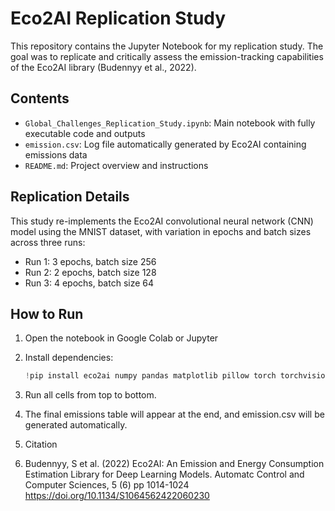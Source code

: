 # Eco2AI Replication Study

This repository contains the Jupyter Notebook for my replication study. The goal was to replicate and critically assess the emission-tracking capabilities of the Eco2AI library (Budennyy et al., 2022).

## Contents

- `Global_Challenges_Replication_Study.ipynb`: Main notebook with fully executable code and outputs
- `emission.csv`: Log file automatically generated by Eco2AI containing emissions data
- `README.md`: Project overview and instructions

## Replication Details

This study re-implements the Eco2AI convolutional neural network (CNN) model using the MNIST dataset, with variation in epochs and batch sizes across three runs:
- Run 1: 3 epochs, batch size 256  
- Run 2: 2 epochs, batch size 128  
- Run 3: 4 epochs, batch size 64

## How to Run

1. Open the notebook in Google Colab or Jupyter
2. Install dependencies:
   ```python
   !pip install eco2ai numpy pandas matplotlib pillow torch torchvision
3. Run all cells from top to bottom.
4. The final emissions table will appear at the end, and emission.csv will be generated automatically.

5. Citation
6. Budennyy, S et al. (2022) Eco2AI: An Emission and Energy Consumption Estimation Library for Deep Learning Models. Automatc Control and Computer Sciences, 5 (6) pp 1014-1024 https://doi.org/10.1134/S1064562422060230
